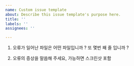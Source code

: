 ```yaml
---
name: Custom issue template
about: Describe this issue template's purpose here.
title: ''
labels: ''
assignees: ''

---
```


1. 오류가 일어난 파일은 어떤 파일입니까 ? 또 몇번 째 줄 입니까 ?

2. 오류의 증상을 말씀해 주세요, 가능하면 스크린샷 포함
